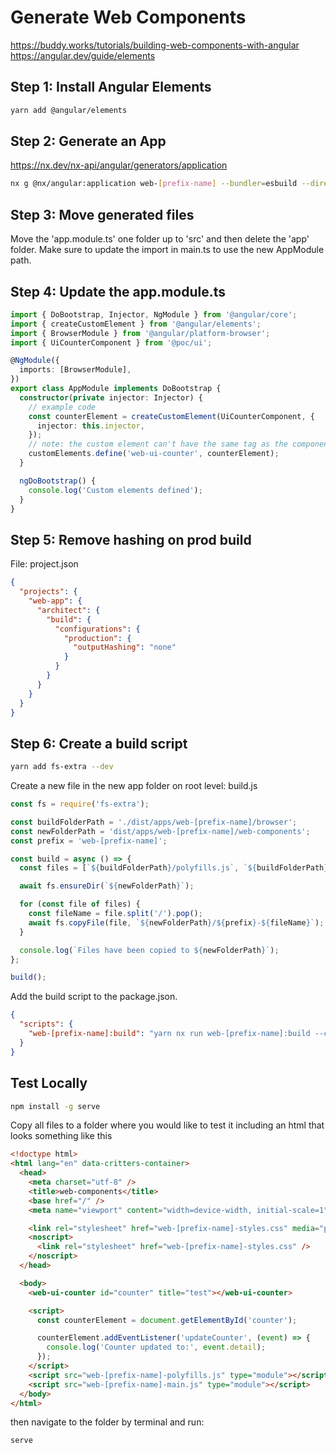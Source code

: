 # Generate Web Components

https://buddy.works/tutorials/building-web-components-with-angular <br />
https://angular.dev/guide/elements

## Step 1: Install Angular Elements

```bash
yarn add @angular/elements
```

## Step 2: Generate an App

https://nx.dev/nx-api/angular/generators/application

```bash
nx g @nx/angular:application web-[prefix-name] --bundler=esbuild --directory=apps --routing=false --standalone=false --addTailwind=true --e2eTestRunner=none --inlineStyle=true --inlineTemplate=true --minimal=true --projectNameAndRootFormat=derived --style=scss --skipTests=true --ssr=false --unitTestRunner=none
```

## Step 3: Move generated files

Move the 'app.module.ts' one folder up to 'src' and then delete the 'app' folder. Make sure to update the import in main.ts to use the new AppModule path.

## Step 4: Update the app.module.ts

```ts
import { DoBootstrap, Injector, NgModule } from '@angular/core';
import { createCustomElement } from '@angular/elements';
import { BrowserModule } from '@angular/platform-browser';
import { UiCounterComponent } from '@poc/ui';

@NgModule({
  imports: [BrowserModule],
})
export class AppModule implements DoBootstrap {
  constructor(private injector: Injector) {
    // example code
    const counterElement = createCustomElement(UiCounterComponent, {
      injector: this.injector,
    });
    // note: the custom element can't have the same tag as the component
    customElements.define('web-ui-counter', counterElement);
  }

  ngDoBootstrap() {
    console.log('Custom elements defined');
  }
}
```

## Step 5: Remove hashing on prod build

File: project.json

```json
{
  "projects": {
    "web-app": {
      "architect": {
        "build": {
          "configurations": {
            "production": {
              "outputHashing": "none"
            }
          }
        }
      }
    }
  }
}
```

## Step 6: Create a build script

```bash
yarn add fs-extra --dev
```

Create a new file in the new app folder on root level: build.js

```js
const fs = require('fs-extra');

const buildFolderPath = './dist/apps/web-[prefix-name]/browser';
const newFolderPath = 'dist/apps/web-[prefix-name]/web-components';
const prefix = 'web-[prefix-name]';

const build = async () => {
  const files = [`${buildFolderPath}/polyfills.js`, `${buildFolderPath}/main.js`, `${buildFolderPath}/styles.css`];

  await fs.ensureDir(`${newFolderPath}`);

  for (const file of files) {
    const fileName = file.split('/').pop();
    await fs.copyFile(file, `${newFolderPath}/${prefix}-${fileName}`);
  }

  console.log(`Files have been copied to ${newFolderPath}`);
};

build();
```

Add the build script to the package.json.

```json
{
  "scripts": {
    "web-[prefix-name]:build": "yarn nx run web-[prefix-name]:build --configuration=production && node apps/web-[prefix-name]/build.js"
  }
}
```

## Test Locally

```bash
npm install -g serve
```

Copy all files to a folder where you would like to test it including an html that looks something like this

```html
<!doctype html>
<html lang="en" data-critters-container>
  <head>
    <meta charset="utf-8" />
    <title>web-components</title>
    <base href="/" />
    <meta name="viewport" content="width=device-width, initial-scale=1" />

    <link rel="stylesheet" href="web-[prefix-name]-styles.css" media="print" onload="this.media='all'" />
    <noscript>
      <link rel="stylesheet" href="web-[prefix-name]-styles.css" />
    </noscript>
  </head>

  <body>
    <web-ui-counter id="counter" title="test"></web-ui-counter>

    <script>
      const counterElement = document.getElementById('counter');

      counterElement.addEventListener('updateCounter', (event) => {
        console.log('Counter updated to:', event.detail);
      });
    </script>
    <script src="web-[prefix-name]-polyfills.js" type="module"></script>
    <script src="web-[prefix-name]-main.js" type="module"></script>
  </body>
</html>
```

then navigate to the folder by terminal and run:

```bash
serve
```
